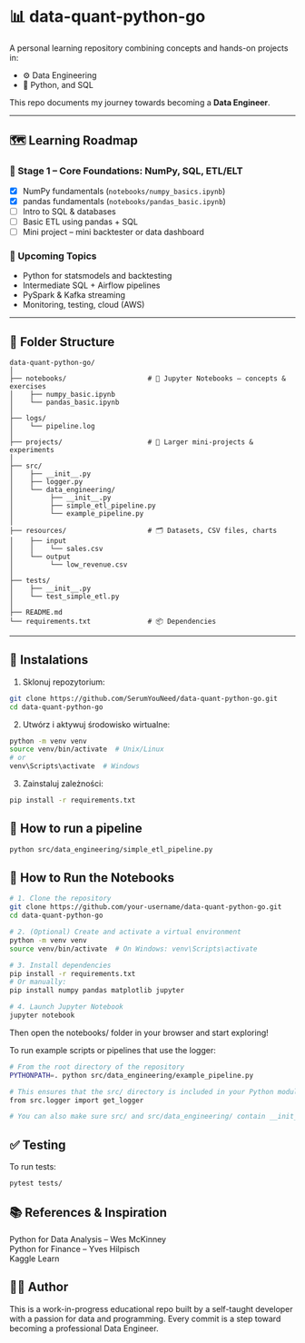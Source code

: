 # 📊 data-quant-python-go

A personal learning repository combining concepts and hands-on projects in:

- ⚙️ Data Engineering
- 🐍 Python, and SQL

This repo documents my journey towards becoming a **Data Engineer**.

---

## 🗺️ Learning Roadmap

### 📅 Stage 1 – Core Foundations: NumPy, SQL, ETL/ELT
- [x] NumPy fundamentals (`notebooks/numpy_basics.ipynb`)
- [x] pandas fundamentals (`notebooks/pandas_basic.ipynb`)
- [ ] Intro to SQL & databases
- [ ] Basic ETL using pandas + SQL
- [ ] Mini project – mini backtester or data dashboard

### 🔁 Upcoming Topics
- Python for statsmodels and backtesting
- Intermediate SQL + Airflow pipelines
- PySpark & Kafka streaming
- Monitoring, testing, cloud (AWS)

---

## 📁 Folder Structure
```
data-quant-python-go/    
│    
├── notebooks/                    # 📓 Jupyter Notebooks – concepts & exercises      
│    ├── numpy_basic.ipynb    
│    └── pandas_basic.ipynb
│  
├── logs/    
│    └── pipeline.log    
│  
├── projects/                     # 🚧 Larger mini-projects & experiments        
│  
├── src/  
│    ├── __init__.py               
│    ├── logger.py                  
│    └── data_engineering/    
│         ├── __init__.py   
│         ├── simple_etl_pipeline.py       
│         └── example_pipeline.py      
│    
├── resources/                    # 🗂️ Datasets, CSV files, charts      
│    ├── input    
│    │    └── sales.csv    
│    └── output      
│         └── low_revenue.csv    
│    
├── tests/    
│    ├── __init__.py      
│    └── test_simple_etl.py    
│    
├── README.md                     
└── requirements.txt              # 📦 Dependencies      
```
---

## 🔧 Instalations

1. Sklonuj repozytorium:    
   
```bash
git clone https://github.com/SerumYouNeed/data-quant-python-go.git
cd data-quant-python-go
```

2. Utwórz i aktywuj środowisko wirtualne:  
   
```bash
python -m venv venv
source venv/bin/activate  # Unix/Linux
# or
venv\Scripts\activate  # Windows
```

3. Zainstaluj zależności:  
   
```bash
pip install -r requirements.txt
```

## 🚀 How to run a pipeline

```bash
python src/data_engineering/simple_etl_pipeline.py
```


## 🚀 How to Run the Notebooks

```Bash
# 1. Clone the repository
git clone https://github.com/your-username/data-quant-python-go.git
cd data-quant-python-go

# 2. (Optional) Create and activate a virtual environment
python -m venv venv
source venv/bin/activate  # On Windows: venv\Scripts\activate

# 3. Install dependencies
pip install -r requirements.txt
# Or manually:
pip install numpy pandas matplotlib jupyter

# 4. Launch Jupyter Notebook
jupyter notebook
```
Then open the notebooks/ folder in your browser and start exploring!

To run example scripts or pipelines that use the logger:

```Bash
# From the root directory of the repository
PYTHONPATH=. python src/data_engineering/example_pipeline.py

# This ensures that the src/ directory is included in your Python module path, allowing correct imports like:
from src.logger import get_logger

# You can also make sure src/ and src/data_engineering/ contain __init__.py files (even empty) to treat them as Python packages.
```

## ✅ Testing

To run tests:
```bash
pytest tests/
```

## 📚 References & Inspiration
Python for Data Analysis – Wes McKinney    
Python for Finance – Yves Hilpisch    
Kaggle Learn  

## 👨‍💻 Author
This is a work-in-progress educational repo built by a self-taught developer with a passion for data and programming. Every commit is a step toward becoming a professional Data Engineer.
